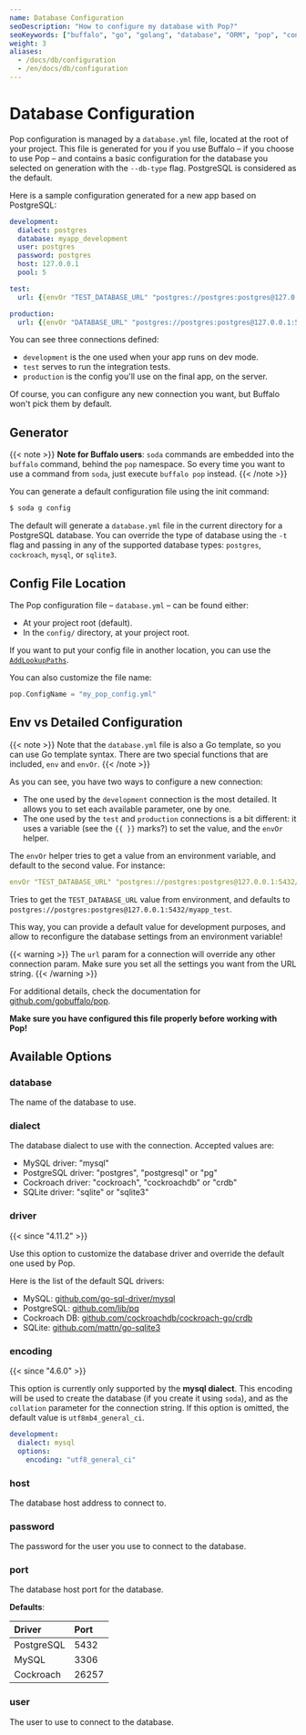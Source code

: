 ```yaml
---
name: Database Configuration
seoDescription: "How to configure my database with Pop?"
seoKeywords: ["buffalo", "go", "golang", "database", "ORM", "pop", "configuration"]
weight: 3
aliases:
  - /docs/db/configuration
  - /en/docs/db/configuration
---
```

# Database Configuration

Pop configuration is managed by a `database.yml` file, located at the root of your project. This file is generated for you if you use Buffalo &#8211; if you choose to use Pop &#8211; and contains a basic configuration for the database you selected on generation with the `--db-type` flag. PostgreSQL is considered as the default.

Here is a sample configuration generated for a new app based on PostgreSQL:

```yaml
development:
  dialect: postgres
  database: myapp_development
  user: postgres
  password: postgres
  host: 127.0.0.1
  pool: 5

test:
  url: {{envOr "TEST_DATABASE_URL" "postgres://postgres:postgres@127.0.0.1:5432/myapp_test"}}

production:
  url: {{envOr "DATABASE_URL" "postgres://postgres:postgres@127.0.0.1:5432/myapp_production"}}
```

You can see three connections defined:
* `development` is the one used when your app runs on dev mode.
* `test` serves to run the integration tests.
* `production` is the config you'll use on the final app, on the server.

Of course, you can configure any new connection you want, but Buffalo won't pick them by default.

## Generator

{{< note >}}
**Note for Buffalo users**: `soda` commands are embedded into the `buffalo` command, behind the `pop` namespace. So every time you want to use a command from `soda`, just execute `buffalo pop` instead.
{{< /note >}}

You can generate a default configuration file using the init command:

```bash
$ soda g config
```

The default will generate a `database.yml` file in the current directory for a PostgreSQL database. You can override the type of database using the `-t` flag and passing in any of the supported database types: `postgres`, `cockroach`, `mysql`, or `sqlite3`.

## Config File Location

The Pop configuration file &#8211; `database.yml` &#8211; can be found either:
* At your project root (default).
* In the `config/` directory, at your project root.

If you want to put your config file in another location, you can use the [`AddLookupPaths`](https://godoc.org/github.com/gobuffalo/pop#AddLookupPaths).

You can also customize the file name:

```go
pop.ConfigName = "my_pop_config.yml"
```

## Env vs Detailed Configuration

{{< note >}}
Note that the `database.yml` file is also a Go template, so you can use Go template syntax. There are two special functions that are included, `env` and `envOr`.
{{< /note >}}

As you can see, you have two ways to configure a new connection:
* The one used by the `development` connection is the most detailed. It allows you to set each available parameter, one by one.
* The one used by the `test` and `production` connections is a bit different: it uses a variable (see the `{{ }}` marks?) to set the value, and the `envOr` helper.

The `envOr` helper tries to get a value from an environment variable, and default to the second value. For instance:

```yaml
envOr "TEST_DATABASE_URL" "postgres://postgres:postgres@127.0.0.1:5432/myapp_test"
```

Tries to get the `TEST_DATABASE_URL` value from environment, and defaults to `postgres://postgres:postgres@127.0.0.1:5432/myapp_test`.

This way, you can provide a default value for development purposes, and allow to reconfigure the database settings from an environment variable!

{{< warning >}}
The `url` param for a connection will override any other connection param. Make sure you set all the settings you want from the URL string.
{{< /warning >}}

For additional details, check the documentation for [github.com/gobuffalo/pop](https://github.com/gobuffalo/pop).

**Make sure you have configured this file properly before working with Pop!**

## Available Options

### database

The name of the database to use.

### dialect

The database dialect to use with the connection. Accepted values are:
* MySQL driver: "mysql"
* PostgreSQL driver: "postgres", "postgresql" or "pg"
* Cockroach driver: "cockroach", "cockroachdb" or "crdb"
* SQLite driver: "sqlite" or "sqlite3"

### driver

{{< since "4.11.2" >}}

Use this option to customize the database driver and override the default one used by Pop.

Here is the list of the default SQL drivers:
* MySQL: [github.com/go-sql-driver/mysql](https://github.com/go-sql-driver/mysql)
* PostgreSQL: [github.com/lib/pq](https://github.com/lib/pq)
* Cockroach DB: [github.com/cockroachdb/cockroach-go/crdb](https://github.com/cockroachdb/cockroach-go/tree/master/crdb)
* SQLite: [github.com/mattn/go-sqlite3](https://github.com/mattn/go-sqlite3)

### encoding

{{< since "4.6.0" >}}

This option is currently only supported by the **mysql dialect**. This encoding will be used to create the database (if you create it using `soda`), and as the `collation` parameter for the connection string. If this option is omitted, the default value is `utf8mb4_general_ci`.

```yaml
development:
  dialect: mysql
  options:
    encoding: "utf8_general_ci"
```

### host

The database host address to connect to.

### password

The password for the user you use to connect to the database.

### port

The database host port for the database.

**Defaults**:

| Driver    | Port  |
|:-----------|:-------|
| PostgreSQL| 5432  |
| MySQL     | 3306  |
| Cockroach | 26257 |

### user

The user to use to connect to the database.
